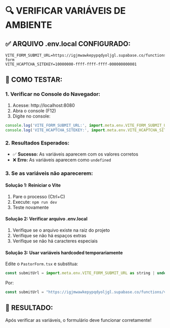 # 🔍 VERIFICAR VARIÁVEIS DE AMBIENTE

## ✅ **ARQUIVO .env.local CONFIGURADO:**
```
VITE_FORM_SUBMIT_URL=https://igjmwawkepypqdyoljgl.supabase.co/functions/v1/submit-form
VITE_HCAPTCHA_SITEKEY=10000000-ffff-ffff-ffff-000000000001
```

## 🧪 **COMO TESTAR:**

### **1. Verificar no Console do Navegador:**
1. Acesse: http://localhost:8080
2. Abra o console (F12)
3. Digite no console:
```javascript
console.log('VITE_FORM_SUBMIT_URL:', import.meta.env.VITE_FORM_SUBMIT_URL);
console.log('VITE_HCAPTCHA_SITEKEY:', import.meta.env.VITE_HCAPTCHA_SITEKEY);
```

### **2. Resultados Esperados:**
- ✅ **Sucesso:** As variáveis aparecem com os valores corretos
- ❌ **Erro:** As variáveis aparecem como `undefined`

### **3. Se as variáveis não aparecerem:**

#### **Solução 1: Reiniciar o Vite**
1. Pare o processo (Ctrl+C)
2. Execute: `npm run dev`
3. Teste novamente

#### **Solução 2: Verificar arquivo .env.local**
1. Verifique se o arquivo existe na raiz do projeto
2. Verifique se não há espaços extras
3. Verifique se não há caracteres especiais

#### **Solução 3: Usar variáveis hardcoded temporariamente**
Edite o `PastorForm.tsx` e substitua:
```javascript
const submitUrl = import.meta.env.VITE_FORM_SUBMIT_URL as string | undefined;
```
Por:
```javascript
const submitUrl = "https://igjmwawkepypqdyoljgl.supabase.co/functions/v1/submit-form";
```

## 🎯 **RESULTADO:**
Após verificar as variáveis, o formulário deve funcionar corretamente!
